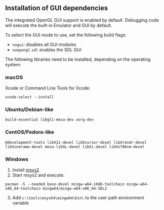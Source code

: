 ## Installation of GUI dependencies

The integrated OpenGL GUI support is enabled by default. Debugging
code will execute the built-in Emulator and GUI by default.

To select the GUI mode to use, set the following build flags:

* `nogui`: disables all GUI modules
* `noopengl` `sdl` enables the SDL GUI

The following libraries need to be installed, depending on the operating system:

### **macOS**

Xcode or Command Line Tools for Xcode:

```
xcode-select --install
```

### **Ubuntu/Debian-like**

```
build-essential libgl1-mesa-dev xorg-dev
```

### **CentOS/Fedora-like**


```
@development-tools libX11-devel libXcursor-devel libXrandr-devel libXinerama-devel mesa-libGL-devel libXi-devel libXxf86vm-devel
```

### Windows
1. Install [msys2](http://www.msys2.org/)
2. Start msys2 and execute:
```
pacman -S --needed base-devel mingw-w64-i686-toolchain mingw-w64-x86_64-toolchain mingw64/mingw-w64-x86_64-SDL2
```
3. Add `c:\tools\msys64\mingw64\bin\` to the user path environment variable

